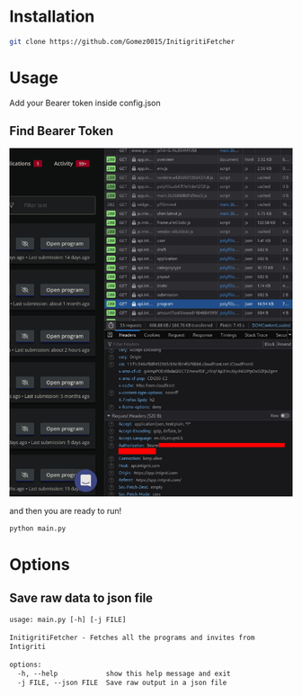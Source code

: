 # Installation
```sh
git clone https://github.com/Gomez0015/InitigritiFetcher
```

# Usage

Add your Bearer token inside config.json 

## Find Bearer Token

![Tutorial](https://raw.githubusercontent.com/Gomez0015/InitigritiFetcher/main/get_token.jpg)

and then you are ready to run!

```sh
python main.py
```

# Options

## Save raw data to json file

```
usage: main.py [-h] [-j FILE]

InitigritiFetcher - Fetches all the programs and invites from Intigriti

options:
  -h, --help            show this help message and exit
  -j FILE, --json FILE  Save raw output in a json file
```